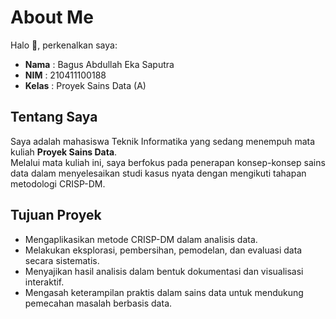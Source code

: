 # About Me

Halo 👋, perkenalkan saya:

- **Nama**  : Bagus Abdullah Eka Saputra 
- **NIM**   : 210411100188
- **Kelas** : Proyek Sains Data (A)

## Tentang Saya
Saya adalah mahasiswa Teknik Informatika yang sedang menempuh mata kuliah **Proyek Sains Data**.  
Melalui mata kuliah ini, saya berfokus pada penerapan konsep-konsep sains data dalam menyelesaikan studi kasus nyata dengan mengikuti tahapan metodologi CRISP-DM.  

## Tujuan Proyek
- Mengaplikasikan metode CRISP-DM dalam analisis data.  
- Melakukan eksplorasi, pembersihan, pemodelan, dan evaluasi data secara sistematis.  
- Menyajikan hasil analisis dalam bentuk dokumentasi dan visualisasi interaktif.  
- Mengasah keterampilan praktis dalam sains data untuk mendukung pemecahan masalah berbasis data.  
